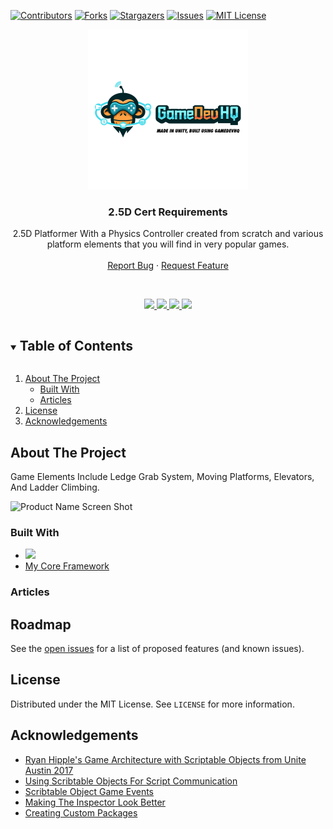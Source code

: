 <!-- PROJECT SHIELDS -->
[![Contributors][contributors-shield]][contributors-url]
[![Forks][forks-shield]][forks-url]
[![Stargazers][stars-shield]][stars-url]
[![Issues][issues-shield]][issues-url]
[![MIT License][license-shield]][license-url]




<!-- PROJECT LOGO -->
<p align="center">
  <a href="https://github.com/JamesLaFritz/MyProjectTemplate">
    <img src="Images/Logo.png" alt="Logo" width="256" height="256">
  </a>
</p>

<h3 align="center">2.5D Cert Requirements</h3>

  <p align="center">
    2.5D Platformer With a Physics Controller created from scratch and various platform elements that you will find in very popular games.
    <br />
    <br />
    <a href="https://github.com/JamesLaFritz/MyProjectTemplate/issues">Report Bug</a>
    ·
    <a href="https://github.com/JamesLaFritz/MyProjectTemplate/issues">Request Feature</a>
  </p>
<br />


<!-- Links -->
<p align="center">
  <a href="https://jameslafritz.intensive.gamedevhq.com/">
	  <img src="https://img.shields.io/badge/Portfolio-21759B?style=for-the-badge&logo=wordpress&logoColor=white"/>
  </a>
  <a href="https://www.linkedin.com/in/james-lafritz/">
	  <img src="https://img.shields.io/badge/LinkedIn-0077B5?style=for-the-badge&logo=linkedin&logoColor=white"/>
  </a> 
  <a href="https://ktmarine1999.medium.com/">
	  <img src="https://img.shields.io/badge/Articles-12100E?style=for-the-badge&logo=medium&logoColor=white"/>
  </a>
  <a href="https://ktmarine1999.itch.io/">
	  <img src="https://img.shields.io/badge/Itch.io-FA5C5C?style=for-the-badge&logo=itch-dot-io&logoColor=white"/>
  </a>
</p>



<!-- TABLE OF CONTENTS -->
<details open="open">
  <summary><h2 style="display: inline-block">Table of Contents</h2></summary>
  <ol>
    <li>
      <a href="#about-the-project">About The Project</a>
	  <ul>
        <li><a href="#built-with">Built With</a></li>
      </ul>
      <ul>
        <li><a href="#articles">Articles</a></li>
      </ul>
    </li>
    <li><a href="#license">License</a></li>
    <li><a href="#acknowledgements">Acknowledgements</a></li>
  </ol>
</details>



<!-- ABOUT THE PROJECT -->

## About The Project

Game Elements Include Ledge Grab System, Moving Platforms, Elevators, And Ladder Climbing.

![Product Name Screen Shot](Images/2021-06-26-1554.22.315.gif)

### Built With

* <a href="https://store.unity.com/download-nuo"><img src="https://img.shields.io/badge/Unity-100000?style=for-the-badge&logo=unity&logoColor=white"/></a>
* [My Core Framework](https://github.com/JamesLaFritz/CoreFrameWork)

<!-- Articles -->

### Articles

[]()
[]()
[]()



<!-- ROADMAP -->

## Roadmap

See the [open issues](https://github.com/JamesLaFritz/MyProjectTemplate/issues) for a list of proposed features (and
known issues).



<!-- LICENSE -->

## License

Distributed under the MIT License. See `LICENSE` for more information.


<!-- ACKNOWLEDGEMENTS -->

## Acknowledgements

* [Ryan Hipple's Game Architecture with Scriptable Objects from Unite Austin 2017 ](https://github.com/roboryantron/Unite2017)
* [Using Scribtable Objects For Script Communication](https://blog.devgenius.io/script-communication-in-unity-using-scriptable-objects-ad2ef0d99c59)
* [Scribtable Object Game Events](https://blog.devgenius.io/scriptableobject-game-events-1f3401bbde72)
* [Making The Inspector Look Better](https://blog.devgenius.io/making-the-inspector-look-better-175baf39ada0)
* [Creating Custom Packages](https://blog.devgenius.io/creating-custom-packages-for-use-in-unity-7dfbaa49e4b4)

<!-- MARKDOWN LINKS & IMAGES -->
<!-- https://www.markdownguide.org/basic-syntax/#reference-style-links -->

[contributors-shield]: https://img.shields.io/github/contributors/JamesLafritz/MyProjectTemplate.svg?style=for-the-badge

[contributors-url]: https://github.com/JamesLafritz/MyProjectTemplate/graphs/contributors

[forks-shield]: https://img.shields.io/github/forks/JamesLafritz/MyProjectTemplate.svg?style=for-the-badge

[forks-url]: https://github.com/JamesLafritz/MyProjectTemplate/network/members

[stars-shield]: https://img.shields.io/github/stars/JamesLafritz/MyProjectTemplate.svg?style=for-the-badge

[stars-url]: https://github.com/JamesLafritz/MyProjectTemplate/stargazers

[issues-shield]: https://img.shields.io/github/issues/JamesLafritz/MyProjectTemplate.svg?style=for-the-badge

[issues-url]: https://github.com/JamesLafritz/MyProjectTemplate/issues

[license-shield]: https://img.shields.io/github/license/JamesLafritz/MyProjectTemplate.svg?style=for-the-badge

[license-url]: https://github.com/JamesLafritz/MyProjectTemplate/blob/main/LICENSE
